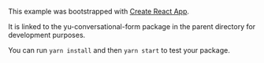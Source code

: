 This example was bootstrapped with [Create React App](https://github.com/facebook/create-react-app).

It is linked to the yu-conversational-form package in the parent directory for development purposes.

You can run `yarn install` and then `yarn start` to test your package.

